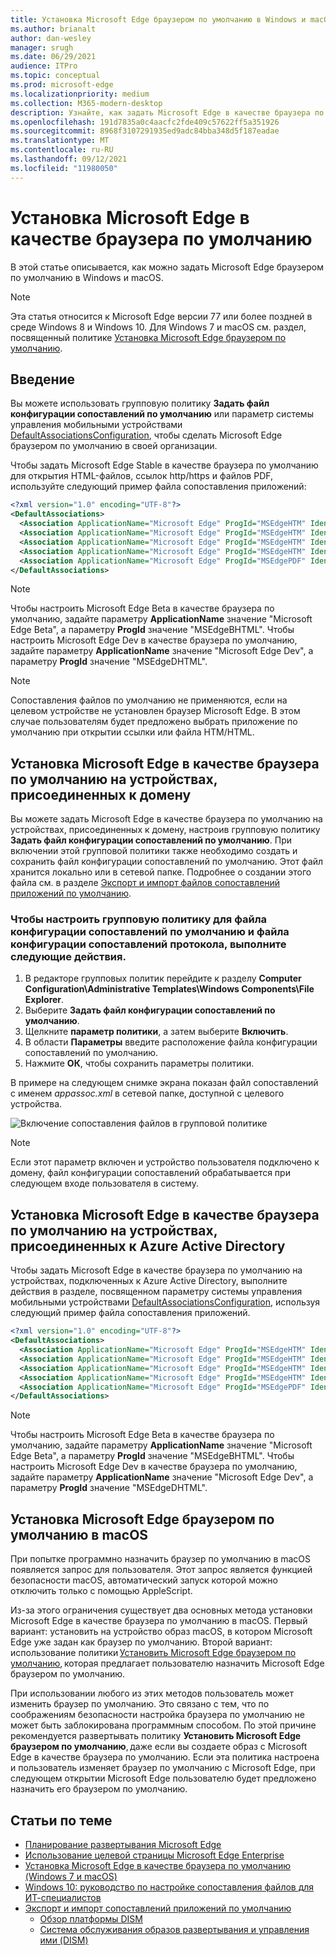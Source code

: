 ```yaml
---
title: Установка Microsoft Edge браузером по умолчанию в Windows и macOS
ms.author: brianalt
author: dan-wesley
manager: srugh
ms.date: 06/29/2021
audience: ITPro
ms.topic: conceptual
ms.prod: microsoft-edge
ms.localizationpriority: medium
ms.collection: M365-modern-desktop
description: Узнайте, как задать Microsoft Edge в качестве браузера по умолчанию
ms.openlocfilehash: 191d7835a0c4aacfc2fde409c57622ff5a351926
ms.sourcegitcommit: 8968f3107291935ed9adc84bba348d5f187eadae
ms.translationtype: MT
ms.contentlocale: ru-RU
ms.lasthandoff: 09/12/2021
ms.locfileid: "11980050"
---
```

# <a name="set-microsoft-edge-as-the-default-browser"></a>Установка Microsoft Edge в качестве браузера по умолчанию

В этой статье описывается, как можно задать Microsoft Edge браузером по умолчанию в Windows и macOS.

> [!NOTE]
> Эта статья относится к Microsoft Edge версии 77 или более поздней в среде Windows 8 и Windows 10. Для Windows 7 и macOS см. раздел, посвященный политике [Установка Microsoft Edge браузером по умолчанию](./microsoft-edge-policies.md#defaultbrowsersettingenabled).

## <a name="introduction"></a>Введение

Вы можете использовать групповую политику **Задать файл конфигурации сопоставлений по умолчанию** или параметр системы управления мобильными устройствами [DefaultAssociationsConfiguration](/windows/client-management/mdm/policy-csp-applicationdefaults#applicationdefaults-defaultassociationsconfiguration), чтобы сделать Microsoft Edge браузером по умолчанию в своей организации.

Чтобы задать Microsoft Edge Stable в качестве браузера по умолчанию для открытия HTML-файлов, ссылок http/https и файлов PDF, используйте следующий пример файла сопоставления приложений:

```xml
<?xml version="1.0" encoding="UTF-8"?>
<DefaultAssociations> 
  <Association ApplicationName="Microsoft Edge" ProgId="MSEdgeHTM" Identifier=".html"/>
  <Association ApplicationName="Microsoft Edge" ProgId="MSEdgeHTM" Identifier=".htm"/>
  <Association ApplicationName="Microsoft Edge" ProgId="MSEdgeHTM" Identifier="http"/>
  <Association ApplicationName="Microsoft Edge" ProgId="MSEdgeHTM" Identifier="https"/>  
  <Association ApplicationName="Microsoft Edge" ProgId="MSEdgePDF" Identifier=".pdf"/>
</DefaultAssociations>
```

> [!NOTE]
> Чтобы настроить Microsoft Edge Beta в качестве браузера по умолчанию, задайте параметру **ApplicationName** значение "Microsoft Edge Beta", а параметру **ProgId** значение "MSEdgeBHTML". Чтобы настроить Microsoft Edge Dev в качестве браузера по умолчанию, задайте параметру **ApplicationName** значение "Microsoft Edge Dev", а параметру **ProgId** значение "MSEdgeDHTML".


> [!NOTE]
> Сопоставления файлов по умолчанию не применяются, если на целевом устройстве не установлен браузер Microsoft Edge. В этом случае пользователям будет предложено выбрать приложение по умолчанию при открытии ссылки или файла HTM/HTML.

## <a name="set-microsoft-edge-as-the-default-browser-on-domain-joined-devices"></a>Установка Microsoft Edge в качестве браузера по умолчанию на устройствах, присоединенных к домену

Вы можете задать Microsoft Edge в качестве браузера по умолчанию на устройствах, присоединенных к домену, настроив групповую политику **Задать файл конфигурации сопоставлений по умолчанию**. При включении этой групповой политики также необходимо создать и сохранить файл конфигурации сопоставлений по умолчанию. Этот файл хранится локально или в сетевой папке. Подробнее о создании этого файла см. в разделе [Экспорт и импорт файлов сопоставлений приложений по умолчанию](/windows-hardware/manufacture/desktop/export-or-import-default-application-associations).

### <a name="to-configure-the-group-policy-for-a-default-file-type-and-protocol-associations-configuration-file"></a>Чтобы настроить групповую политику для файла конфигурации сопоставлений по умолчанию и файла конфигурации сопоставлений протокола, выполните следующие действия.

1. В редакторе групповых политик перейдите к разделу **Computer Configuration\Administrative Templates\Windows Components\File Explorer**.
2. Выберите **Задать файл конфигурации сопоставлений по умолчанию**.
3. Щелкните **параметр политики**, а затем выберите **Включить**.
4. В области **Параметры** введите расположение файла конфигурации сопоставлений по умолчанию.
5. Нажмите **ОК**, чтобы сохранить параметры политики.

В примере на следующем снимке экрана показан файл сопоставлений с именем *appassoc.xml* в сетевой папке, доступной с целевого устройства.

   ![Включение сопоставления файлов в групповой политике](./media/edge-learnmore-make-edge-default-browser/edge-learnmore-app-associations.png)

   > [!NOTE]
   > Если этот параметр включен и устройство пользователя подключено к домену, файл конфигурации сопоставлений обрабатывается при следующем входе пользователя в систему.

## <a name="set-microsoft-edge-as-the-default-browser-on-azure-active-directory-joined-devices"></a>Установка Microsoft Edge в качестве браузера по умолчанию на устройствах, присоединенных к Azure Active Directory

Чтобы задать Microsoft Edge в качестве браузера по умолчанию на устройствах, подключенных к Azure Active Directory, выполните действия в разделе, посвященном параметру системы управления мобильными устройствами [DefaultAssociationsConfiguration](/windows/client-management/mdm/policy-csp-applicationdefaults#applicationdefaults-defaultassociationsconfiguration), используя следующий пример файла сопоставления приложений.

```xml
<?xml version="1.0" encoding="UTF-8"?>
<DefaultAssociations>
  <Association ApplicationName="Microsoft Edge" ProgId="MSEdgeHTM" Identifier=".html"/>
  <Association ApplicationName="Microsoft Edge" ProgId="MSEdgeHTM" Identifier=".htm"/>
  <Association ApplicationName="Microsoft Edge" ProgId="MSEdgeHTM" Identifier="http"/>
  <Association ApplicationName="Microsoft Edge" ProgId="MSEdgeHTM" Identifier="https"/>  
  <Association ApplicationName="Microsoft Edge" ProgId="MSEdgePDF" Identifier=".pdf"/>
</DefaultAssociations>
```

> [!NOTE]
> Чтобы настроить Microsoft Edge Beta в качестве браузера по умолчанию, задайте параметру **ApplicationName** значение "Microsoft Edge Beta", а параметру **ProgId** значение "MSEdgeBHTML". Чтобы настроить Microsoft Edge Dev в качестве браузера по умолчанию, задайте параметру **ApplicationName** значение "Microsoft Edge Dev", а параметру **ProgId** значение "MSEdgeDHTML".

## <a name="set-microsoft-edge-as-the-default-browser-on-macos"></a>Установка Microsoft Edge браузером по умолчанию в macOS

При попытке программно назначить браузер по умолчанию в macOS появляется запрос для пользователя. Этот запрос является функцией безопасности macOS, автоматический запуск которой можно отключить только с помощью AppleScript.

Из-за этого ограничения существует два основных метода установки Microsoft Edge в качестве браузера по умолчанию в macOS. Первый вариант: установить на устройство образ macOS, в котором Microsoft Edge уже задан как браузер по умолчанию. Второй вариант: использование политики [Установить Microsoft Edge браузером по умолчанию](./microsoft-edge-policies.md#defaultbrowsersettingenabled), которая предлагает пользователю назначить Microsoft Edge браузером по умолчанию.

При использовании любого из этих методов пользователь может изменить браузер по умолчанию. Это связано с тем, что по соображениям безопасности настройка браузера по умолчанию не может быть заблокирована программным способом. По этой причине рекомендуется развертывать политику **Установить Microsoft Edge браузером по умолчанию**, даже если вы создаете образ с Microsoft Edge в качестве браузера по умолчанию. Если эта политика настроена и пользователь изменяет браузер по умолчанию с Microsoft Edge, при следующем открытии Microsoft Edge пользователю будет предложено назначить его браузером по умолчанию.

## <a name="see-also"></a>Статьи по теме

- [Планирование развертывания Microsoft Edge](./deploy-edge-plan-deployment.md)
- [Использование целевой страницы Microsoft Edge Enterprise](https://aka.ms/EdgeEnterprise)
- [Установка Microsoft Edge в качестве браузера по умолчанию (Windows 7 и macOS)](./microsoft-edge-policies.md#defaultbrowsersettingenabled)
- [Windows 10: руководство по настройке сопоставления файлов для ИТ-специалистов](/archive/blogs/windowsinternals/windows-10-how-to-configure-file-associations-for-it-pros)
- [Экспорт и импорт сопоставлений приложений по умолчанию](/windows-hardware/manufacture/desktop/export-or-import-default-application-associations)
  - [Обзор платформы DISM](/windows-hardware/manufacture/desktop/what-is-dism)
  - [Система обслуживания образов развертывания и управления ими (DISM)](/windows-hardware/manufacture/desktop/dism---deployment-image-servicing-and-management-technical-reference-for-windows)